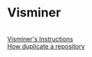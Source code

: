 Visminer
========
<br/>
<a href="https://github.com/visminer/Visminer/wiki">Visminer's Instructions</a><br/>
<a href="https://help.github.com/articles/duplicating-a-repository">How duplicate a repository</a>
